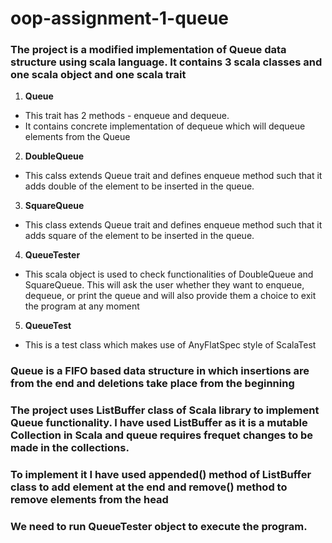 # oop-assignment-1-queue

### The project is a modified implementation of Queue data structure using scala language. It contains 3 scala classes and one scala object and one scala trait

1. **Queue**
  - This trait has 2 methods - enqueue and dequeue. 
  - It contains concrete implementation of dequeue which will dequeue elements from the Queue
  
2. **DoubleQueue**
  - This calss extends Queue trait and defines enqueue method such that it adds double of the element to be inserted in the queue.
  
3. **SquareQueue**
  - This class extends Queue trait and defines enqueue method such that it adds square of the element to be inserted in the queue.
  
4. **QueueTester**
  - This scala object is used to check functionalities of DoubleQueue and SquareQueue. This will ask the user whether they want to enqueue, dequeue, or print the queue and will also provide them a choice to exit the program at any moment 

5. **QueueTest**
  - This is a test class which makes use of AnyFlatSpec style of ScalaTest 
  
  ###  Queue is a FIFO based data structure in which insertions are from the end and deletions take place from the beginning
  
  ### The project uses ListBuffer class of Scala library to implement Queue functionality. I have used ListBuffer as it is a mutable Collection in Scala and queue requires frequet changes to be made in the collections.
  
  ### To implement it I have used appended() method of ListBuffer class to add element at the end and remove() method to remove elements from the head
  
  ### We need to run QueueTester object to execute the program.
  
